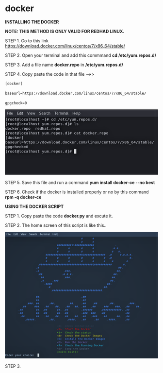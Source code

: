 # docker
****INSTALLING THE DOCKER****

**NOTE: THIS METHOD IS ONLY VALID FOR REDHAD LINUX.**
 
STEP 1. Go to this link https://download.docker.com/linux/centos/7/x86_64/stable/ 

STEP 2. Open your terminal and add this commmand **cd /etc/yum.repos.d/**

STEP 3. Add a file name **docker.repo** in **/etc/yum.repos.d/**

STEP 4. Copy paste the code in that file -->>
        
    [docker]

    baseurl=https://download.docker.com/linux/centos/7/x86_64/stable/

    gpgcheck=0
    

![alt-text](https://github.com/rgyan619/docker/blob/master/yum.png)

STEP 5. Save this file and run a command **yum install docker-ce --no best**

STEP 6. Check if the docker is installed properly or no by this command **rpm -q docker-ce**


****USING THE DOCKER SCRIPT****

STEP 1. Copy paste the code **docker.py** and excute it.

STEP 2. The home screen of this script is like this..

![alt-text](https://github.com/rgyan619/docker/blob/master/openning_script.png)

STEP 3.


